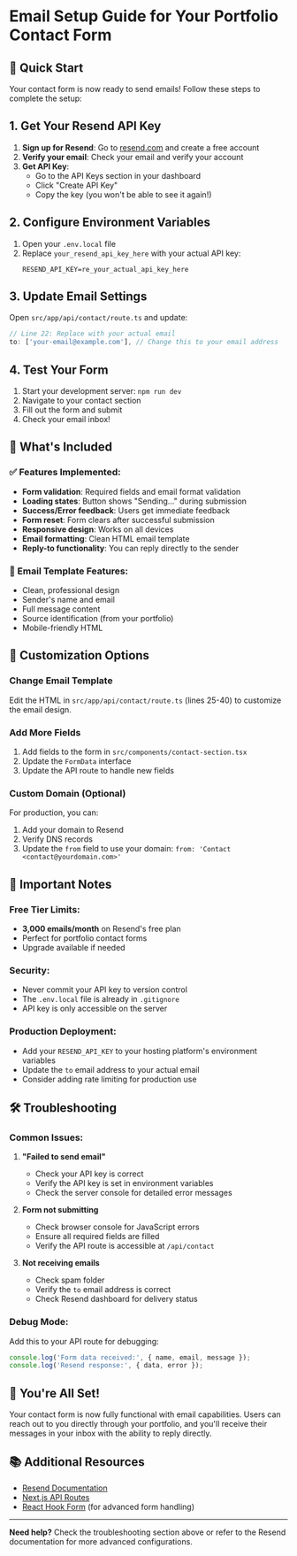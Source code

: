 # Email Setup Guide for Your Portfolio Contact Form

## 🚀 Quick Start

Your contact form is now ready to send emails! Follow these steps to complete the setup:

## 1. Get Your Resend API Key

1. **Sign up for Resend**: Go to [resend.com](https://resend.com) and create a free account
2. **Verify your email**: Check your email and verify your account
3. **Get API Key**: 
   - Go to the API Keys section in your dashboard
   - Click "Create API Key"
   - Copy the key (you won't be able to see it again!)

## 2. Configure Environment Variables

1. Open your `.env.local` file
2. Replace `your_resend_api_key_here` with your actual API key:
   ```
   RESEND_API_KEY=re_your_actual_api_key_here
   ```

## 3. Update Email Settings

Open `src/app/api/contact/route.ts` and update:

```typescript
// Line 22: Replace with your actual email
to: ['your-email@example.com'], // Change this to your email address
```

## 4. Test Your Form

1. Start your development server: `npm run dev`
2. Navigate to your contact section
3. Fill out the form and submit
4. Check your email inbox!

## 🎯 What's Included

### ✅ Features Implemented:
- **Form validation**: Required fields and email format validation
- **Loading states**: Button shows "Sending..." during submission
- **Success/Error feedback**: Users get immediate feedback
- **Form reset**: Form clears after successful submission
- **Responsive design**: Works on all devices
- **Email formatting**: Clean HTML email template
- **Reply-to functionality**: You can reply directly to the sender

### 📧 Email Template Features:
- Clean, professional design
- Sender's name and email
- Full message content
- Source identification (from your portfolio)
- Mobile-friendly HTML

## 🔧 Customization Options

### Change Email Template
Edit the HTML in `src/app/api/contact/route.ts` (lines 25-40) to customize the email design.

### Add More Fields
1. Add fields to the form in `src/components/contact-section.tsx`
2. Update the `FormData` interface
3. Update the API route to handle new fields

### Custom Domain (Optional)
For production, you can:
1. Add your domain to Resend
2. Verify DNS records
3. Update the `from` field to use your domain: `from: 'Contact <contact@yourdomain.com>'`

## 🚨 Important Notes

### Free Tier Limits:
- **3,000 emails/month** on Resend's free plan
- Perfect for portfolio contact forms
- Upgrade available if needed

### Security:
- Never commit your API key to version control
- The `.env.local` file is already in `.gitignore`
- API key is only accessible on the server

### Production Deployment:
- Add your `RESEND_API_KEY` to your hosting platform's environment variables
- Update the `to` email address to your actual email
- Consider adding rate limiting for production use

## 🛠 Troubleshooting

### Common Issues:

1. **"Failed to send email"**
   - Check your API key is correct
   - Verify the API key is set in environment variables
   - Check the server console for detailed error messages

2. **Form not submitting**
   - Check browser console for JavaScript errors
   - Ensure all required fields are filled
   - Verify the API route is accessible at `/api/contact`

3. **Not receiving emails**
   - Check spam folder
   - Verify the `to` email address is correct
   - Check Resend dashboard for delivery status

### Debug Mode:
Add this to your API route for debugging:
```typescript
console.log('Form data received:', { name, email, message });
console.log('Resend response:', { data, error });
```

## 🎉 You're All Set!

Your contact form is now fully functional with email capabilities. Users can reach out to you directly through your portfolio, and you'll receive their messages in your inbox with the ability to reply directly.

## 📚 Additional Resources

- [Resend Documentation](https://resend.com/docs)
- [Next.js API Routes](https://nextjs.org/docs/app/building-your-application/routing/route-handlers)
- [React Hook Form](https://react-hook-form.com/) (for advanced form handling)

---

**Need help?** Check the troubleshooting section above or refer to the Resend documentation for more advanced configurations. 